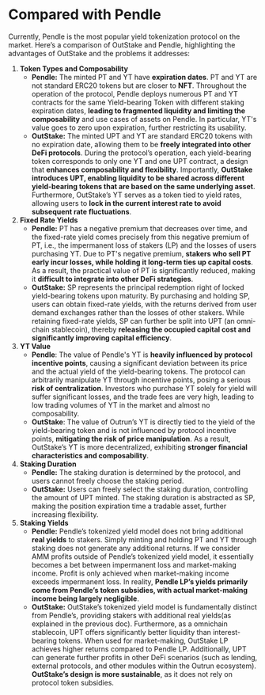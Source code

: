# Compared with Pendle

Currently, Pendle is the most popular yield tokenization protocol on the market. Here’s a comparison of OutStake and Pendle, highlighting the advantages of OutStake and the problems it addresses:

1. **Token Types and Composability**
   * **Pendle:** The minted PT and YT have **expiration dates**. PT and YT are not standard ERC20 tokens but are closer to **NFT**. Throughout the operation of the protocol, Pendle deploys numerous PT and YT contracts for the same Yield-bearing Token with different staking expiration dates, **leading to fragmented liquidity and limiting the composability** and use cases of assets on Pendle. In particular, YT's value goes to zero upon expiration, further restricting its usability.
   * **OutStake:** The minted UPT and YT are standard ERC20 tokens with no expiration date, allowing them to be **freely integrated into other DeFi protocols**. During the protocol’s operation, each yield-bearing token corresponds to only one YT and one UPT contract, a design that **enhances composability and flexibility**. Importantly, **OutStake introduces UPT, enabling liquidity to be shared across different yield-bearing tokens that are based on the same underlying asset**. Furthermore, OutStake’s YT serves as a token tied to yield rates, allowing users to **lock in the current interest rate to avoid subsequent rate fluctuations**.
2. **Fixed Rate Yields**
   * **Pendle:** PT has a negative premium that decreases over time, and the fixed-rate yield comes precisely from this negative premium of PT, i.e., the impermanent loss of stakers (LP) and the losses of users purchasing YT. Due to PT's negative premium, **stakers who sell PT early incur losses, while holding it long-term ties up capital costs**. As a result, the practical value of PT is significantly reduced, making it **difficult to integrate into other DeFi strategies**.
   * **OutStake:** SP represents the principal redemption right of locked yield-bearing tokens upon maturity. By purchasing and holding SP, users can obtain fixed-rate yields, with the returns derived from user demand exchanges rather than the losses of other stakers. While retaining fixed-rate yields, SP can further be split into UPT (an omni-chain stablecoin), thereby **releasing the occupied capital cost and significantly improving capital efficiency**.
3. **YT Value**
   * **Pendle**: The value of Pendle's YT is **heavily influenced by protocol incentive points**, causing a significant deviation between its price and the actual yield of the yield-bearing tokens. The protocol can arbitrarily manipulate YT through incentive points, posing a serious **risk of centralization**. Investors who purchase YT solely for yield will suffer significant losses, and the trade fees are very high, leading to low trading volumes of YT in the market and almost no composability.
   * **OutStake**: The value of Outrun’s YT is directly tied to the yield of the yield-bearing token and is not influenced by protocol incentive points, **mitigating the risk of price manipulation**. As a result, OutStake’s YT is more decentralized, exhibiting **stronger financial characteristics and composability**.&#x20;
4. **Staking Duration**
   * **Pendle:** The staking duration is determined by the protocol, and users cannot freely choose the staking period.
   * **OutStake:** Users can freely select the staking duration, controlling the amount of UPT minted. The staking duration is abstracted as SP, making the position expiration time a tradable asset, further increasing flexibility.
5. **Staking Yields**
   * **Pendle:** Pendle’s tokenized yield model does not bring additional **real yields** to stakers. Simply minting and holding PT and YT through staking does not generate any additional returns. If we consider AMM profits outside of Pendle’s tokenized yield model, it essentially becomes a bet between impermanent loss and market-making income. Profit is only achieved when market-making income exceeds impermanent loss. In reality, **Pendle LP’s yields primarily come from Pendle’s token subsidies, with actual market-making income being largely negligible**.
   * **OutStake:** OutStake’s tokenized yield model is fundamentally distinct from Pendle’s, providing stakers with additional real yields(as explained in the previous doc). Furthermore, as a omnichain stablecoin, UPT offers significantly better liquidity than interest-bearing tokens. When used for market-making, OutStake LP achieves higher returns compared to Pendle LP. Additionally, UPT can generate further profits in other DeFi scenarios (such as lending, external protocols, and other modules within the Outrun ecosystem). **OutStake’s design is more sustainable**, as it does not rely on protocol token subsidies.
